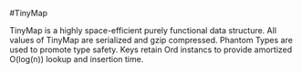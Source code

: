 #TinyMap

TinyMap is a highly space-efficient purely functional data structure.
All values of TinyMap are serialized and gzip compressed.
Phantom Types are used to promote type safety.
Keys retain Ord instancs to provide amortized O(log(n)) lookup and
insertion time.
